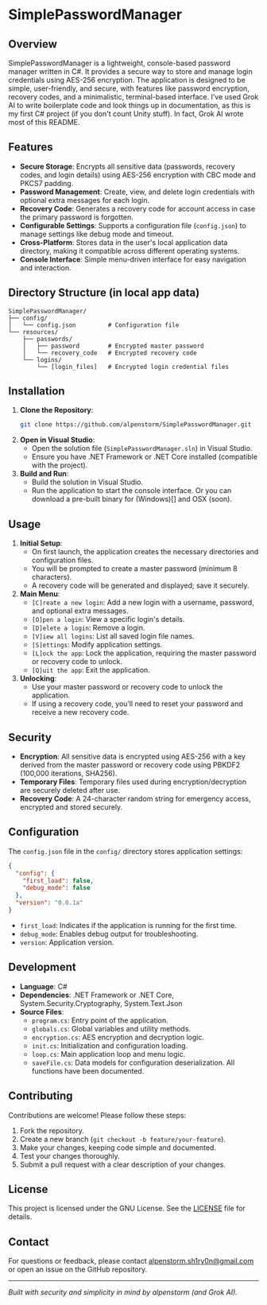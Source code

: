 # SimplePasswordManager

## Overview
SimplePasswordManager is a lightweight, console-based password manager written in C#. It provides a secure way to store and manage login credentials using AES-256 encryption. The application is designed to be simple, user-friendly, and secure, with features like password encryption, recovery codes, and a minimalistic, terminal-based interface. 
I've used Grok AI to write boilerplate code and look things up in documentation, as this is my first C# project (if you don't count Unity stuff). In fact, Grok AI wrote most of this README.

## Features
- **Secure Storage**: Encrypts all sensitive data (passwords, recovery codes, and login details) using AES-256 encryption with CBC mode and PKCS7 padding.
- **Password Management**: Create, view, and delete login credentials with optional extra messages for each login.
- **Recovery Code**: Generates a recovery code for account access in case the primary password is forgotten.
- **Configurable Settings**: Supports a configuration file (`config.json`) to manage settings like debug mode and timeout.
- **Cross-Platform**: Stores data in the user's local application data directory, making it compatible across different operating systems.
- **Console Interface**: Simple menu-driven interface for easy navigation and interaction.

## Directory Structure (in local app data)
```
SimplePasswordManager/
├── config/
│   └── config.json         # Configuration file
└── resources/
    ├── passwords/
    │   ├── password        # Encrypted master password
    │   └── recovery_code   # Encrypted recovery code
    └── logins/
        └── [login_files]   # Encrypted login credential files
```

## Installation
1. **Clone the Repository**:
   ```bash
   git clone https://github.com/alpenstorm/SimplePasswordManager.git
   ```
2. **Open in Visual Studio**:
   - Open the solution file (`SimplePasswordManager.sln`) in Visual Studio.
   - Ensure you have .NET Framework or .NET Core installed (compatible with the project).
3. **Build and Run**:
   - Build the solution in Visual Studio.
   - Run the application to start the console interface.
Or you can download a pre-built binary for (Windows)[] and OSX (soon).

## Usage
1. **Initial Setup**:
   - On first launch, the application creates the necessary directories and configuration files.
   - You will be prompted to create a master password (minimum 8 characters).
   - A recovery code will be generated and displayed; save it securely.
2. **Main Menu**:
   - `[C]reate a new login`: Add a new login with a username, password, and optional extra messages.
   - `[O]pen a login`: View a specific login's details.
   - `[D]elete a login`: Remove a login.
   - `[V]iew all logins`: List all saved login file names.
   - `[S]ettings`: Modify application settings.
   - `[L]ock the app`: Lock the application, requiring the master password or recovery code to unlock.
   - `[Q]uit the app`: Exit the application.
3. **Unlocking**:
   - Use your master password or recovery code to unlock the application.
   - If using a recovery code, you’ll need to reset your password and receive a new recovery code.

## Security
- **Encryption**: All sensitive data is encrypted using AES-256 with a key derived from the master password or recovery code using PBKDF2 (100,000 iterations, SHA256).
- **Temporary Files**: Temporary files used during encryption/decryption are securely deleted after use.
- **Recovery Code**: A 24-character random string for emergency access, encrypted and stored securely.

## Configuration
The `config.json` file in the `config/` directory stores application settings:
```json
{
  "config": {
    "first_load": false,
    "debug_mode": false
  },
  "version": "0.0.1a"
}
```
- `first_load`: Indicates if the application is running for the first time.
- `debug_mode`: Enables debug output for troubleshooting.
- `version`: Application version.

## Development
- **Language**: C#
- **Dependencies**: .NET Framework or .NET Core, System.Security.Cryptography, System.Text.Json
- **Source Files**:
  - `program.cs`: Entry point of the application.
  - `globals.cs`: Global variables and utility methods.
  - `encryption.cs`: AES encryption and decryption logic.
  - `init.cs`: Initialization and configuration loading.
  - `loop.cs`: Main application loop and menu logic.
  - `saveFile.cs`: Data models for configuration deserialization.
All functions have been documented.

## Contributing
Contributions are welcome! Please follow these steps:
1. Fork the repository.
2. Create a new branch (`git checkout -b feature/your-feature`).
3. Make your changes, keeping code simple and documented.
4. Test your changes thoroughly.
5. Submit a pull request with a clear description of your changes.

## License
This project is licensed under the GNU License. See the [LICENSE](LICENSE) file for details.

## Contact
For questions or feedback, please contact alpenstorm.sh1ry0n@gmail.com or open an issue on the GitHub repository.

---
*Built with security and simplicity in mind by alpenstorm (and Grok AI).*
